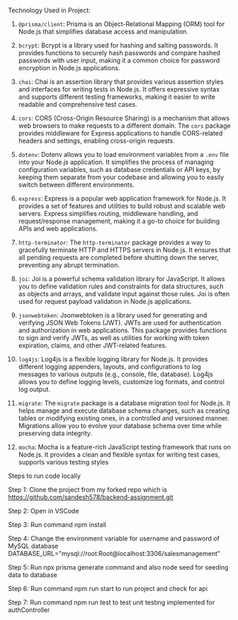 Technology Used in Project:

1. `@prisma/client`: Prisma is an Object-Relational Mapping (ORM) tool for Node.js that simplifies database access and manipulation.

2. `bcrypt`: Bcrypt is a library used for hashing and salting passwords. It provides functions to securely hash passwords and compare hashed passwords with user input, making it a common choice for password encryption in Node.js applications.

3. `chai`: Chai is an assertion library that provides various assertion styles and interfaces for writing tests in Node.js. It offers expressive syntax and supports different testing frameworks, making it easier to write readable and comprehensive test cases.

4. `cors`: CORS (Cross-Origin Resource Sharing) is a mechanism that allows web browsers to make requests to a different domain. The `cors` package provides middleware for Express applications to handle CORS-related headers and settings, enabling cross-origin requests.

5. `dotenv`: Dotenv allows you to load environment variables from a `.env` file into your Node.js application. It simplifies the process of managing configuration variables, such as database credentials or API keys, by keeping them separate from your codebase and allowing you to easily switch between different environments.

6. `express`: Express is a popular web application framework for Node.js. It provides a set of features and utilities to build robust and scalable web servers. Express simplifies routing, middleware handling, and request/response management, making it a go-to choice for building APIs and web applications.

7. `http-terminator`: The `http-terminator` package provides a way to gracefully terminate HTTP and HTTPS servers in Node.js. It ensures that all pending requests are completed before shutting down the server, preventing any abrupt termination.

8. `joi`: Joi is a powerful schema validation library for JavaScript. It allows you to define validation rules and constraints for data structures, such as objects and arrays, and validate input against those rules. Joi is often used for request payload validation in Node.js applications.

9. `jsonwebtoken`: Jsonwebtoken is a library used for generating and verifying JSON Web Tokens (JWT). JWTs are used for authentication and authorization in web applications. This package provides functions to sign and verify JWTs, as well as utilities for working with token expiration, claims, and other JWT-related features.

10. `log4js`: Log4js is a flexible logging library for Node.js. It provides different logging appenders, layouts, and configurations to log messages to various outputs (e.g., console, file, database). Log4js allows you to define logging levels, customize log formats, and control log output.

11. `migrate`: The `migrate` package is a database migration tool for Node.js. It helps manage and execute database schema changes, such as creating tables or modifying existing ones, in a controlled and versioned manner. Migrations allow you to evolve your database schema over time while preserving data integrity.

12. `mocha`: Mocha is a feature-rich JavaScript testing framework that runs on Node.js. It provides a clean and flexible syntax for writing test cases, supports various testing styles

Steps to run code locally

Step 1: Clone the project from my forked repo which is https://github.com/sandesh578/backend-assignment.git

Step 2: Open in VSCode

Step 3: Run command npm install

Step 4: Change the environment variable for username and password of MySQL database
DATABASE_URL="mysql://root:Root@localhost:3306/salesmanagement"

Step 5: Run npx prisma generate command and also node seed for seeding data to database

Step 6: Run command npm run start to run project and check for api

Step 7: Run command npm run test to test unit testing implemented for authController
